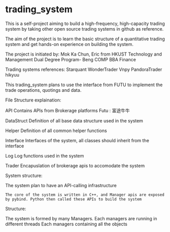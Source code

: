 # trading_system
This is a self-project aiming to build a high-frequency, high-capacity trading system by taking other open source trading systems in github as reference.

The aim of the project is to learn the basic structure of a quantitative trading system and get hands-on experience on building the system.

The project is initiated by:
Mok Ka Chun, Eric from HKUST Technology and Management Dual Degree Program- Beng COMP BBA Finance

Trading systems references:
Starquant
WonderTrader
Vnpy
PandoraTrader
hikyuu

This trading_system plans to use the interface from FUTU to implement the trade operations, quotings and data.



File Structure explaination:

API
Contains APIs from Brokerage platforms
Futu : 富途牛牛

DataStruct
Definition of all base data structure used in the system

Helper
Definition of all common helper functions

Interface
Interfaces of the system, all classes should inherit from the interface

Log
Log functions used in the system

Trader
Encapuslation of brokerage apis to accomodate the system

System structure:

The system plan to have an API-calling infrastructure

    The core of the system is written in C++, and Manager apis are exposed by pybind. Python then called these APIs to build the system

Structure:

The system is formed by many Managers.
Each managers are running in different threads
Each managers containing all the objects 

